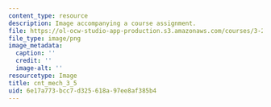 ```yaml
---
content_type: resource
description: Image accompanying a course assignment.
file: https://ol-ocw-studio-app-production.s3.amazonaws.com/courses/3-22-mechanical-behavior-of-materials-spring-2008/6e17a773bcc7d325618a97ee8af385b4_cnt_mech_3_5.png
file_type: image/png
image_metadata:
  caption: ''
  credit: ''
  image-alt: ''
resourcetype: Image
title: cnt_mech_3_5
uid: 6e17a773-bcc7-d325-618a-97ee8af385b4
---
```

